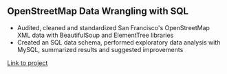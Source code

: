 OpenStreetMap Data Wrangling with SQL
----------------------------------------
- Audited, cleaned and standardized San Francisco's OpenStreetMap XML data with BeautifulSoup and ElementTree libraries
- Created an SQL data schema, performed exploratory data analysis with MySQL, summarized results and suggested improvements

[Link to project](./report.pdf)
